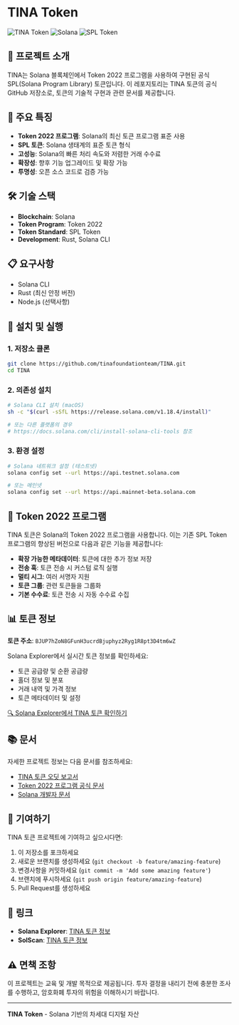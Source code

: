 # TINA Token

![TINA Token](https://img.shields.io/badge/Token-2022-blue)
![Solana](https://img.shields.io/badge/Blockchain-Solana-purple)
![SPL Token](https://img.shields.io/badge/Standard-SPL%20Token-green)

## 📖 프로젝트 소개

TINA는 Solana 블록체인에서 Token 2022 프로그램을 사용하여 구현된 공식 SPL(Solana Program Library) 토큰입니다. 이 레포지토리는 TINA 토큰의 공식 GitHub 저장소로, 토큰의 기술적 구현과 관련 문서를 제공합니다.

## 🚀 주요 특징

- **Token 2022 프로그램**: Solana의 최신 토큰 프로그램 표준 사용
- **SPL 토큰**: Solana 생태계의 표준 토큰 형식
- **고성능**: Solana의 빠른 처리 속도와 저렴한 거래 수수료
- **확장성**: 향후 기능 업그레이드 및 확장 가능
- **투명성**: 오픈 소스 코드로 검증 가능

## 🛠️ 기술 스택

- **Blockchain**: Solana
- **Token Program**: Token 2022
- **Token Standard**: SPL Token
- **Development**: Rust, Solana CLI

## 📋 요구사항

- Solana CLI
- Rust (최신 안정 버전)
- Node.js (선택사항)

## 🚀 설치 및 실행

### 1. 저장소 클론

```bash
git clone https://github.com/tinafoundationteam/TINA.git
cd TINA
```

### 2. 의존성 설치

```bash
# Solana CLI 설치 (macOS)
sh -c "$(curl -sSfL https://release.solana.com/v1.18.4/install)"

# 또는 다른 플랫폼의 경우
# https://docs.solana.com/cli/install-solana-cli-tools 참조
```

### 3. 환경 설정

```bash
# Solana 네트워크 설정 (테스트넷)
solana config set --url https://api.testnet.solana.com

# 또는 메인넷
solana config set --url https://api.mainnet-beta.solana.com
```

## 🔧 Token 2022 프로그램

TINA 토큰은 Solana의 Token 2022 프로그램을 사용합니다. 이는 기존 SPL Token 프로그램의 향상된 버전으로 다음과 같은 기능을 제공합니다:

- **확장 가능한 메타데이터**: 토큰에 대한 추가 정보 저장
- **전송 훅**: 토큰 전송 시 커스텀 로직 실행
- **멀티 시그**: 여러 서명자 지원
- **토큰 그룹**: 관련 토큰들을 그룹화
- **기본 수수료**: 토큰 전송 시 자동 수수료 수집

## 📊 토큰 정보

**토큰 주소**: `BJUP7hZoN8GFunH3ucrdBjuphyz2Ryg1R8pt3D4tm6wZ`

Solana Explorer에서 실시간 토큰 정보를 확인하세요:
- 토큰 공급량 및 순환 공급량
- 홀더 정보 및 분포
- 거래 내역 및 가격 정보
- 토큰 메타데이터 및 설정

[🔍 Solana Explorer에서 TINA 토큰 확인하기](https://explorer.solana.com/address/BJUP7hZoN8GFunH3ucrdBjuphyz2Ryg1R8pt3D4tm6wZ)

## 📚 문서

자세한 프로젝트 정보는 다음 문서를 참조하세요:

- [TINA 토큰 오딧 보고서](document/CertoraToken2022Audit-2024-05-24.pdf)
- [Token 2022 프로그램 공식 문서](https://spl.solana.com/token-2022)
- [Solana 개발자 문서](https://docs.solana.com/)

## 🤝 기여하기

TINA 토큰 프로젝트에 기여하고 싶으시다면:

1. 이 저장소를 포크하세요
2. 새로운 브랜치를 생성하세요 (`git checkout -b feature/amazing-feature`)
3. 변경사항을 커밋하세요 (`git commit -m 'Add some amazing feature'`)
4. 브랜치에 푸시하세요 (`git push origin feature/amazing-feature`)
5. Pull Request를 생성하세요

## 🔗 링크

- **Solana Explorer**: [TINA 토큰 정보](https://explorer.solana.com/address/BJUP7hZoN8GFunH3ucrdBjuphyz2Ryg1R8pt3D4tm6wZ)
- **SolScan**: [TINA 토큰 정보](https://solscan.io/token/BJUP7hZoN8GFunH3ucrdBjuphyz2Ryg1R8pt3D4tm6wZ)

## ⚠️ 면책 조항

이 프로젝트는 교육 및 개발 목적으로 제공됩니다. 투자 결정을 내리기 전에 충분한 조사를 수행하고, 암호화폐 투자의 위험을 이해하시기 바랍니다.

---

**TINA Token** - Solana 기반의 차세대 디지털 자산
